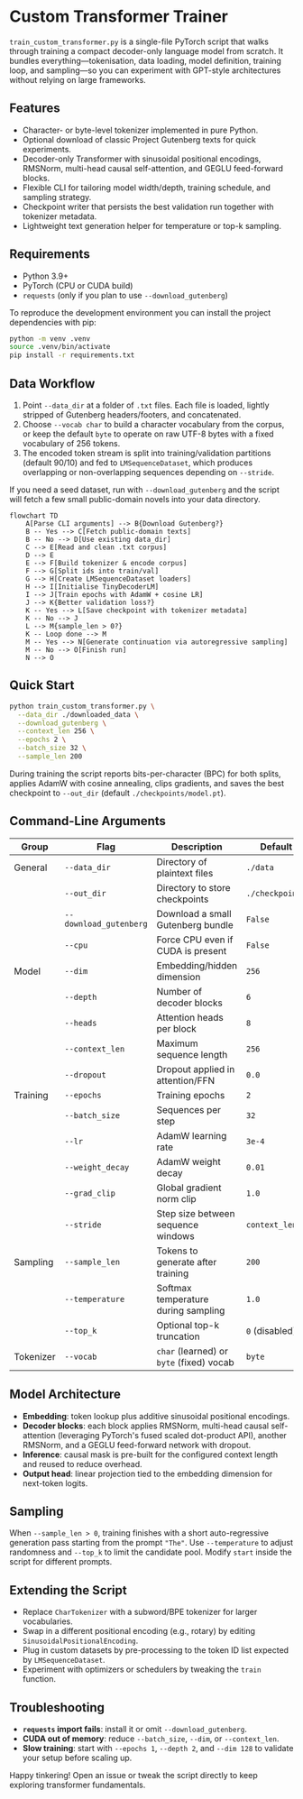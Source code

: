 # Custom Transformer Trainer

`train_custom_transformer.py` is a single-file PyTorch script that walks through training a compact decoder-only language model from scratch. It bundles everything—tokenisation, data loading, model definition, training loop, and sampling—so you can experiment with GPT-style architectures without relying on large frameworks.

## Features
- Character- or byte-level tokenizer implemented in pure Python.
- Optional download of classic Project Gutenberg texts for quick experiments.
- Decoder-only Transformer with sinusoidal positional encodings, RMSNorm, multi-head causal self-attention, and GEGLU feed-forward blocks.
- Flexible CLI for tailoring model width/depth, training schedule, and sampling strategy.
- Checkpoint writer that persists the best validation run together with tokenizer metadata.
- Lightweight text generation helper for temperature or top-k sampling.

## Requirements
- Python 3.9+
- PyTorch (CPU or CUDA build)
- `requests` (only if you plan to use `--download_gutenberg`)

To reproduce the development environment you can install the project dependencies with pip:

```bash
python -m venv .venv
source .venv/bin/activate
pip install -r requirements.txt
```

## Data Workflow
1. Point `--data_dir` at a folder of `.txt` files. Each file is loaded, lightly stripped of Gutenberg headers/footers, and concatenated.
2. Choose `--vocab char` to build a character vocabulary from the corpus, or keep the default `byte` to operate on raw UTF-8 bytes with a fixed vocabulary of 256 tokens.
3. The encoded token stream is split into training/validation partitions (default 90/10) and fed to `LMSequenceDataset`, which produces overlapping or non-overlapping sequences depending on `--stride`.

If you need a seed dataset, run with `--download_gutenberg` and the script will fetch a few small public-domain novels into your data directory.

```mermaid
flowchart TD
    A[Parse CLI arguments] --> B{Download Gutenberg?}
    B -- Yes --> C[Fetch public-domain texts]
    B -- No --> D[Use existing data_dir]
    C --> E[Read and clean .txt corpus]
    D --> E
    E --> F[Build tokenizer & encode corpus]
    F --> G[Split ids into train/val]
    G --> H[Create LMSequenceDataset loaders]
    H --> I[Initialise TinyDecoderLM]
    I --> J[Train epochs with AdamW + cosine LR]
    J --> K{Better validation loss?}
    K -- Yes --> L[Save checkpoint with tokenizer metadata]
    K -- No --> J
    L --> M{sample_len > 0?}
    K -- Loop done --> M
    M -- Yes --> N[Generate continuation via autoregressive sampling]
    M -- No --> O[Finish run]
    N --> O
```

## Quick Start
```bash
python train_custom_transformer.py \
  --data_dir ./downloaded_data \
  --download_gutenberg \
  --context_len 256 \
  --epochs 2 \
  --batch_size 32 \
  --sample_len 200
```

During training the script reports bits-per-character (BPC) for both splits, applies AdamW with cosine annealing, clips gradients, and saves the best checkpoint to `--out_dir` (default `./checkpoints/model.pt`).

## Command-Line Arguments

| Group | Flag | Description | Default |
| --- | --- | --- | --- |
| General | `--data_dir` | Directory of plaintext files | `./data` |
|  | `--out_dir` | Directory to store checkpoints | `./checkpoints` |
|  | `--download_gutenberg` | Download a small Gutenberg bundle | `False` |
|  | `--cpu` | Force CPU even if CUDA is present | `False` |
| Model | `--dim` | Embedding/hidden dimension | `256` |
|  | `--depth` | Number of decoder blocks | `6` |
|  | `--heads` | Attention heads per block | `8` |
|  | `--context_len` | Maximum sequence length | `256` |
|  | `--dropout` | Dropout applied in attention/FFN | `0.0` |
| Training | `--epochs` | Training epochs | `2` |
|  | `--batch_size` | Sequences per step | `32` |
|  | `--lr` | AdamW learning rate | `3e-4` |
|  | `--weight_decay` | AdamW weight decay | `0.01` |
|  | `--grad_clip` | Global gradient norm clip | `1.0` |
|  | `--stride` | Step size between sequence windows | `context_len` |
| Sampling | `--sample_len` | Tokens to generate after training | `200` |
|  | `--temperature` | Softmax temperature during sampling | `1.0` |
|  | `--top_k` | Optional top-k truncation | `0` (disabled) |
| Tokenizer | `--vocab` | `char` (learned) or `byte` (fixed) vocab | `byte` |

## Model Architecture
- **Embedding**: token lookup plus additive sinusoidal positional encodings.
- **Decoder blocks**: each block applies RMSNorm, multi-head causal self-attention (leveraging PyTorch's fused scaled dot-product API), another RMSNorm, and a GEGLU feed-forward network with dropout.
- **Inference**: causal mask is pre-built for the configured context length and reused to reduce overhead.
- **Output head**: linear projection tied to the embedding dimension for next-token logits.

## Sampling
When `--sample_len > 0`, training finishes with a short auto-regressive generation pass starting from the prompt `"The"`. Use `--temperature` to adjust randomness and `--top_k` to limit the candidate pool. Modify `start` inside the script for different prompts.

## Extending the Script
- Replace `CharTokenizer` with a subword/BPE tokenizer for larger vocabularies.
- Swap in a different positional encoding (e.g., rotary) by editing `SinusoidalPositionalEncoding`.
- Plug in custom datasets by pre-processing to the token ID list expected by `LMSequenceDataset`.
- Experiment with optimizers or schedulers by tweaking the `train` function.

## Troubleshooting
- **`requests` import fails**: install it or omit `--download_gutenberg`.
- **CUDA out of memory**: reduce `--batch_size`, `--dim`, or `--context_len`.
- **Slow training**: start with `--epochs 1`, `--depth 2`, and `--dim 128` to validate your setup before scaling up.

Happy tinkering! Open an issue or tweak the script directly to keep exploring transformer fundamentals.
